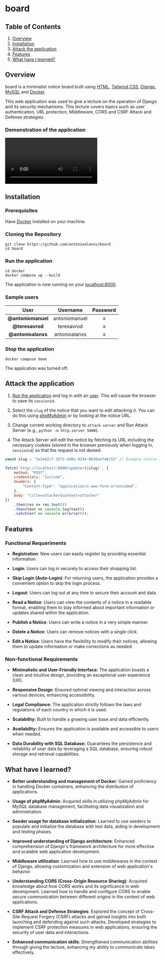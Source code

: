 # board

## Table of Contents

1. [Overview](#overview)
2. [Installation](#installation)
3. [Attack the application](#attack-the-application)
4. [Features](#features)
5. [What have I learned?](#what-have-i-learned)

## Overview

board is a minimalist notice board built using [HTML](https://developer.mozilla.org/en-US/docs/Web/HTML), [Tailwind CSS](https://tailwindcss.com/), [Django](https://www.djangoproject.com/), [MySQL](https://www.mysql.com/) and [Docker](https://www.docker.com/). 

This web application was used to give a lecture on the operation of Django and its security mechanisms. This lecture covers topics such as user authentication, URL protection, Middleware, CORS and CSRF Attack and Defense strategies.

### Demonstration of the application

<video src="https://github.com/antonioalanxs/board/assets/79718376/a3d8ddd6-486b-4007-bb52-db1aba3a1e6f" alt="Demonstration"></video>

## Installation

### Prerequisites

Have [Docker](https://docs.docker.com/engine/install/) installed on your machine.

### Cloning the Repository

```shell
git clone https://github.com/antonioalanxs/board
cd board
```

### Run the application

```shell
cd docker
docker compose up --build
```
The application is now running on your [localhost:8000](http://localhost:8000).

### Sample users

| User               | Username      | Password             |
| :----------------: | :-----------: | :------------------: |
| **@antoniomanuel**         | antoniomanuel         | `a`        |
| **@teresavrod**          | teresavrod          | `a`             |
| **@antonioalanxs** | antonioalanxs | `a` |

### Stop the application

```shell
docker compose down
```

The application was turned off.

## Attack the application

1.  [Run the application](#run-the-application) and log in with an [user](#sample-users). This will cause the browser to save its `sessionid`.
  
2.  Select the `slug` of the notice that you want to edit attacking it. You can do this using [phpMyAdmin](http://localhost:8080) or by looking at the notice URL.

3.  Change current working directory to `attack-server` and Run Attack Server (e.g., `python -m http.server 5000`).

4.  The Attack Server will edit the notice by fetching its URL including the necessary cookies (stored in the browser previously when logging in, `sessionid`) so that the request is not denied.
```javascript
const slug = "3e2e62cf-35f2-4d8e-9244-8649a4748c52" // Example notice slug

fetch(`http://localhost:8000/update/${slug}`, {
    method: "POST",
    credentials: "include",
    headers: {
        "Content-Type": "application/x-www-form-urlencoded",
    },
    body: "title=attacker&content=attacker"
})
    .then(res => res.text())
    .then(text => console.log(text))
    .catch(err => console.error(err));
```

## Features

### Functional Requeriments

- **Registration**: New users can easily register by providing essential information.
  
- **Login**: Users can log in securely to access their shopping list.
  
- **Skip Login (Auto-Login)**: For returning users, the application provides a convenient option to skip the login process.
  
- **Logout**: Users can log out at any time to secure their account and data.

- **Read a Notice**: Users can view the contents of a notice in a readable format, enabling them to stay informed about important information or updates shared within the application.

- **Publish a Notice**: Users can write a notice in a very simple manner.
  
- **Delete a Notice**: Users can remove notices with a single click.

- **Edit a Notice**: Users have the flexibility to modify their notices, allowing them to update information or make corrections as needed.

### Non-functional Requirements

- **Minimalistic and User-Friendly Interface:** The application boasts a clean and intuitive design, providing an exceptional user experience (UX).

- **Responsive Design**: Ensured optimal viewing and interaction across various devices, enhancing accessibility.

- **Legal Compliance:** The application strictly follows the laws and regulations of each country in which it is used.

- **Scalability:** Built to handle a growing user base and data efficiently.

- **Availability:** Ensures the application is available and accessible to users when needed.

- **Data Durability with SQL Database:** Guarantees the persistence and reliability of user data by leveraging a SQL database, ensuring robust storage and retrieval capabilities.

## What have I learned?

- **Better understanding and management of Docker**: Gained proficiency in handling Docker containers, enhancing the distribution of applications.

- **Usage of phpMyAdmin**: Acquired skills in utilizing phpMyAdmin for MySQL database management, facilitating data visualization and administration.

- **Seeder usage for database initialization**: Learned to use seeders to populate and initialize the database with test data, aiding in development and testing phases.

- **Improved understanding of Django architecture**: Enhanced comprehension of Django's framework architecture for more effective and scalable web application development.

- **Middleware utilization**: Learned how to use middlewares in the context of Django, allowing customization and extension of web application's behavior.

- **Understanding CORS (Cross-Origin Resource Sharing)**: Acquired knowledge about how CORS works and its significance in web development. Learned how to handle and configure CORS to enable secure communication between different origins in the context of web applications.

- **CSRF Attack and Defense Strategies**: Explored the concept of Cross-Site Request Forgery (CSRF) attacks and gained insights into both launching and defending against such attacks. Developed strategies to implement CSRF protection measures in web applications, ensuring the security of user data and interactions.

- **Enhanced communication skills**: Strengthened communication abilities through giving the lecture, enhancing my ability to communicate ideas effectively.

